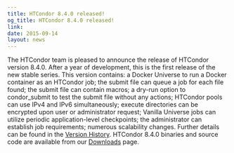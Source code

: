 ```yaml
---
title: HTCondor 8.4.0 released!
og_title: HTCondor 8.4.0 released!
link: 
date: 2015-09-14
layout: news
---
```


The HTCondor team is pleased to announce the release of HTCondor version 8.4.0. After a year of development, this is the first release of the new stable series.  This version contains: a Docker Universe to run a Docker container as an HTCondor job; the submit file can queue a job for each file found; the submit file can contain macros; a dry-run option to condor_submit to test the submit file without any actions; HTCondor pools can use IPv4 and IPv6 simultaneously; execute directories can be encrypted upon user or administrator request; Vanilla Universe jobs can utilize periodic application-level checkpoints; the administrator can establish job requirements; numerous scalability changes.  Further details can be found in the <a href="manual/v8.4.0/10_3Stable_Release.html">Version History</a>. HTCondor 8.4.0 binaries and source code are available from our <a href="downloads/">Downloads</a> page. 
